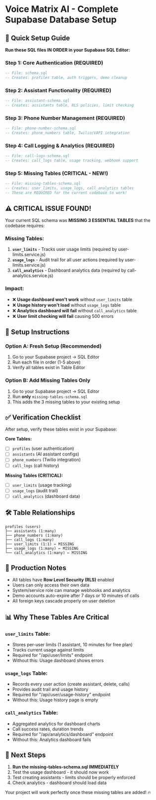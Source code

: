 # Voice Matrix AI - Complete Supabase Database Setup

## 🚀 Quick Setup Guide

**Run these SQL files IN ORDER in your Supabase SQL Editor:**

### Step 1: Core Authentication (REQUIRED)
```sql
-- File: schema.sql
-- Creates: profiles table, auth triggers, demo cleanup
```

### Step 2: Assistant Functionality (REQUIRED)
```sql
-- File: assistant-schema.sql  
-- Creates: assistants table, RLS policies, limit checking
```

### Step 3: Phone Number Management (REQUIRED)
```sql
-- File: phone-number-schema.sql
-- Creates: phone_numbers table, Twilio/VAPI integration
```

### Step 4: Call Logging & Analytics (REQUIRED)
```sql
-- File: call-logs-schema.sql
-- Creates: call_logs table, usage tracking, webhook support
```

### Step 5: Missing Tables (CRITICAL - NEW!)
```sql
-- File: missing-tables-schema.sql
-- Creates: user_limits, usage_logs, call_analytics tables
-- These are REQUIRED for the current codebase to work!
```

## ⚠️ CRITICAL ISSUE FOUND!

Your current SQL schema was **MISSING 3 ESSENTIAL TABLES** that the codebase requires:

### Missing Tables:
1. **`user_limits`** - Tracks user usage limits (required by user-limits.service.js)
2. **`usage_logs`** - Audit trail for all user actions (required by user-limits.service.js)  
3. **`call_analytics`** - Dashboard analytics data (required by call-analytics.service.js)

### Impact:
- ❌ **Usage dashboard won't work** without `user_limits` table
- ❌ **Usage history won't load** without `usage_logs` table  
- ❌ **Analytics dashboard will fail** without `call_analytics` table
- ❌ **User limit checking will fail** causing 500 errors

## 🔧 Setup Instructions

### Option A: Fresh Setup (Recommended)
1. Go to your Supabase project → SQL Editor
2. Run each file in order (1-5 above)
3. Verify all tables exist in Table Editor

### Option B: Add Missing Tables Only
1. Go to your Supabase project → SQL Editor  
2. Run **only** `missing-tables-schema.sql`
3. This adds the 3 missing tables to your existing setup

## ✅ Verification Checklist

After setup, verify these tables exist in your Supabase:

**Core Tables:**
- [ ] `profiles` (user authentication)
- [ ] `assistants` (AI assistant configs)  
- [ ] `phone_numbers` (Twilio integration)
- [ ] `call_logs` (call history)

**Missing Tables (CRITICAL):**
- [ ] `user_limits` (usage tracking)
- [ ] `usage_logs` (audit trail)
- [ ] `call_analytics` (dashboard data)

## 🛠️ Table Relationships

```
profiles (users)
├── assistants (1:many)
├── phone_numbers (1:many) 
├── call_logs (1:many)
├── user_limits (1:1) ← MISSING
├── usage_logs (1:many) ← MISSING
└── call_analytics (1:many) ← MISSING
```

## 🚨 Production Notes

- All tables have **Row Level Security (RLS)** enabled
- Users can only access their own data
- System/service role can manage webhooks and analytics
- Demo accounts auto-expire after 7 days or 10 minutes of calls
- All foreign keys cascade properly on user deletion

## 📊 Why These Tables Are Critical

### `user_limits` Table:
- Stores per-user limits (1 assistant, 10 minutes for free plan)
- Tracks current usage against limits
- Required for "/api/user/limits" endpoint
- Without this: Usage dashboard shows errors

### `usage_logs` Table:  
- Records every user action (create assistant, delete, calls)
- Provides audit trail and usage history
- Required for "/api/user/usage-history" endpoint
- Without this: Usage history page is empty

### `call_analytics` Table:
- Aggregated analytics for dashboard charts
- Call success rates, duration trends
- Required for "/api/analytics/dashboard" endpoint  
- Without this: Analytics dashboard fails

## 🎯 Next Steps

1. **Run the missing-tables-schema.sql IMMEDIATELY**
2. Test the usage dashboard - it should now work
3. Test creating assistants - limits should be properly enforced
4. Check analytics - dashboard should load data

Your project will work perfectly once these missing tables are added! 🔥